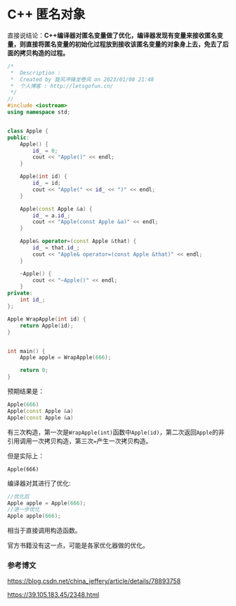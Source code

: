 # C++ 匿名对象

直接说结论：**C++编译器对匿名变量做了优化，编译器发现有变量来接收匿名变量，则直接将匿名变量的初始化过程放到接收该匿名变量的对象身上去，免去了后面的拷贝构造的过程。**

```cpp
/*  
 *  Description : 
 *  Created by 旋风冲锋龙卷风 on 2023/01/08 21:48
 *  个人博客 : http://letsgofun.cn/
 */
//
#include <iostream>
using namespace std;


class Apple {
public:
    Apple() {
        id_ = 0;
        cout << "Apple()" << endl;
    }

    Apple(int id) {
        id_ = id;
        cout << "Apple(" << id_ << ")" << endl;
    }

    Apple(const Apple &a) {
        id_ = a.id_;
        cout << "Apple(const Apple &a)" << endl;
    }

    Apple& operator=(const Apple &that) {
        id_ = that.id_;
        cout << "Apple& operator=(const Apple &that)" << endl;
    }

    ~Apple() {
        cout << "~Apple()" << endl;
    }
private:
    int id_;
};

Apple WrapApple(int id) {
    return Apple(id);
}


int main() {
    Apple apple = WrapApple(666);

    return 0;
}
```

预期结果是：

```cpp
Apple(666)
Apple(const Apple &a)
Apple(const Apple &a)
```

有三次构造，第一次是`WrapApple(int)`函数中`Apple(id)`，第二次返回`Apple`的非引用调用一次拷贝构造，第三次`=`产生一次拷贝构造。

但是实际上：

```
Apple(666)
```

编译器对其进行了优化:

```cpp
//优化后
Apple apple = Apple(666);
//进一步优化
Apple apple(666);
```

相当于直接调用构造函数。



官方书籍没有这一点，可能是各家优化器做的优化。

### 参考博文

https://blog.csdn.net/china_jeffery/article/details/78893758

https://39.105.183.45/2348.html